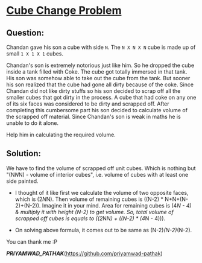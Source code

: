# [Cube Change Problem](https://www.hackerearth.com/problem/algorithm/cube-change-qualifier2/)

## Question:
Chandan gave his son a cube with side `N`. The `N X N X N` cube is made up of small `1 X 1 X 1` cubes.

Chandan's son is extremely notorious just like him. So he dropped the cube inside a tank filled with Coke. The cube got totally immersed in that tank. His son was somehow able to take out the cube from the tank. But sooner his son realized that the cube had gone all dirty because of the coke. Since Chandan did not like dirty stuffs so his son decided to scrap off all the smaller cubes that got dirty in the process. A cube that had coke on any one of its six faces was considered to be dirty and scrapped off. After completing this cumbersome part his son decided to calculate volume of the scrapped off material. Since Chandan's son is weak in maths he is unable to do it alone.

Help him in calculating the required volume.

## Solution:
We have to find the volume of scrapped off unit cubes. Which is nothing but "(N*N*N) - volume of interior cubes", i.e. volume of cubes with at least one side painted.

* I thought of it like first we calculate the volume of two opposite faces, which is (2*N*N). Then volume of remaining cubes is ((N-2) * N+N+(N-2)+(N-2)). Imagine it in your mind. Area for remaining cubes is (4*N - 4) & multiply it with height (N-2) to get volume. So, total volume of scrapped off cubes is equals to ((2*N*N) + ((N-2) * (4*N - 4))).

* On solving above formula, it comes out to be same as (N-2)*(N-2)*(N-2).

You can thank me :P

**_PRIYAMWAD_PATHAK_**(https://github.com/priyamwad-pathak)
